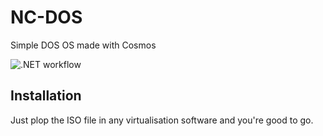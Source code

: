 # NC-DOS
Simple DOS OS made with Cosmos

![.NET workflow](https://github.com/new-cube/NC-DOS/actions/workflows/.NET.yaml/badge.svg)

## Installation
Just plop the ISO file in any virtualisation software and you're good to go.
